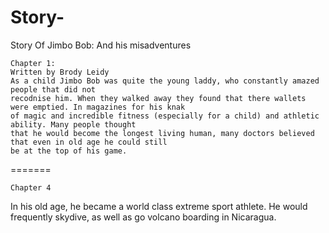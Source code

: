 # Story-
<HTML>
	<HEAD>
		<TITLE>
		Story Time
		</TITLE>
		</HEAD>
<BODY>
   Story Of Jimbo Bob:
   And his misadventures

	Chapter 1:
	Written by Brody Leidy
	As a child Jimbo Bob was quite the young laddy, who constantly amazed people that did not 
	recodnise him. When they walked away they found that there wallets were emptied. In magazines for his knak
	of magic and incredible fitness (especially for a child) and athletic ability. Many people thought
	that he would become the longest living human, many doctors believed that even in old age he could still
	be at the top of his game.
=======
	
	
	
	
	
	Chapter 4
In his old age, he became a world class extreme sport athlete. He would frequently skydive, as well as go volcano boarding in Nicaragua.	
</BODY>
</HTML>